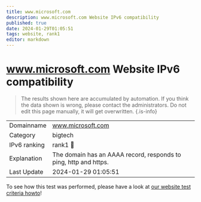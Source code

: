 ```yaml
---
title: www.microsoft.com
description: www.microsoft.com Website IPv6 compatibility
published: true
date: 2024-01-29T01:05:51
tags: website, rank1
editor: markdown
---
```


# www.microsoft.com Website IPv6 compatibility

> The results shown here are accumulated by automation. If you think the data shown is wrong, please contact the administrators. 
> Do not edit this page manually, it will get overwritten.
{.is-info}


|   |   |
| - | - |
| Domainname | www.microsoft.com
| Category | bigtech |
| IPv6 ranking | rank1 :1st_place_medal: |
| Explanation | The domain has an AAAA record, responds to ping, http and https. |
| Last Update | 2024-01-29 01:05:51 |

To see how this test was performed, please have a look at [our website test criteria howto](/howto/testcriteria/website)!

